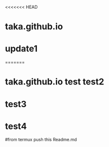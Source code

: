 <<<<<<< HEAD
# taka.github.io
# update1
=======
# taka.github.io test test2
# test3
# test4

#from termux push this Readme.md


